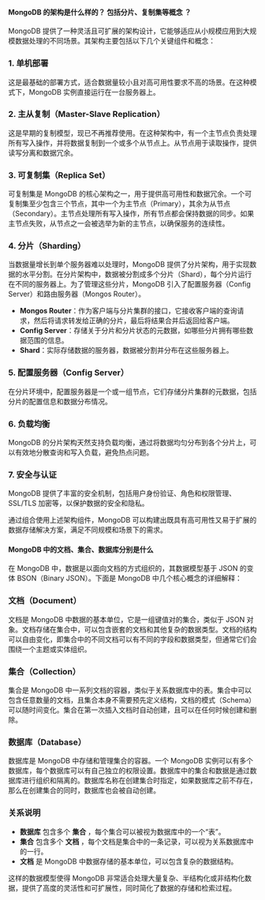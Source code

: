 #### MongoDB 的架构是什么样的？ 包括分片、复制集等概念 ？

MongoDB 提供了一种灵活且可扩展的架构设计，它能够适应从小规模应用到大规模数据处理的不同场景。其架构主要包括以下几个关键组件和概念：

### 1. 单机部署
这是最基础的部署方式，适合数据量较小且对高可用性要求不高的场景。在这种模式下，MongoDB 实例直接运行在一台服务器上。

### 2. 主从复制（Master-Slave Replication）
这是早期的复制模型，现已不再推荐使用。在这种架构中，有一个主节点负责处理所有写入操作，并将数据复制到一个或多个从节点上。从节点用于读取操作，提供读写分离和数据冗余。

### 3. 可复制集（Replica Set）
可复制集是 MongoDB 的核心架构之一，用于提供高可用性和数据冗余。一个可复制集至少包含三个节点，其中一个为主节点（Primary），其余为从节点（Secondary）。主节点处理所有写入操作，所有节点都会保持数据的同步。如果主节点失败，从节点之一会被选举为新的主节点，以确保服务的连续性。

### 4. 分片（Sharding）
当数据量增长到单个服务器难以处理时，MongoDB 提供了分片架构，用于实现数据的水平分割。在分片架构中，数据被分割成多个分片（Shard），每个分片运行在不同的服务器上。为了管理这些分片，MongoDB 引入了配置服务器（Config Server）和路由服务器（Mongos Router）。

- **Mongos Router**：作为客户端与分片集群的接口，它接收客户端的查询请求，然后将请求转发给正确的分片，最后将结果合并后返回给客户端。
- **Config Server**：存储关于分片和分片状态的元数据，如哪些分片拥有哪些数据范围的信息。
- **Shard**：实际存储数据的服务器，数据被分割并分布在这些服务器上。

### 5. 配置服务器（Config Server）
在分片环境中，配置服务器是一个或一组节点，它们存储分片集群的元数据，包括分片的配置信息和数据分布情况。

### 6. 负载均衡
MongoDB 的分片架构天然支持负载均衡，通过将数据均匀分布到各个分片上，可以有效地分散查询和写入负载，避免热点问题。

### 7. 安全与认证
MongoDB 提供了丰富的安全机制，包括用户身份验证、角色和权限管理、SSL/TLS 加密等，以保护数据的安全和隐私。

通过组合使用上述架构组件，MongoDB 可以构建出既具有高可用性又易于扩展的数据存储解决方案，满足不同规模和场景下的需求。

#### MongoDB 中的文档、集合、数据库分别是什么

在 MongoDB 中，数据是以面向文档的方式组织的，其数据模型基于 JSON 的变体 BSON（Binary JSON）。下面是 MongoDB 中几个核心概念的详细解释：

### 文档（Document）
文档是 MongoDB 中数据的基本单位，它是一组键值对的集合，类似于 JSON 对象。文档存储在集合中，可以包含嵌套的文档和其他复杂的数据类型。文档的结构可以自由变化，即集合中的不同文档可以有不同的字段和数据类型，但通常它们会围绕一个主题或实体组织。

### 集合（Collection）
集合是 MongoDB 中一系列文档的容器，类似于关系数据库中的表。集合中可以包含任意数量的文档，且集合本身不需要预先定义结构，文档的模式（Schema）可以随时间变化。集合在第一次插入文档时自动创建，且可以在任何时候创建和删除。

### 数据库（Database）
数据库是 MongoDB 中存储和管理集合的容器。一个 MongoDB 实例可以有多个数据库，每个数据库可以有自己独立的权限设置。数据库中的集合和数据是通过数据库进行组织和隔离的。数据库名称在创建集合时指定，如果数据库之前不存在，那么在创建集合的同时，数据库也会被自动创建。

### 关系说明
- **数据库** 包含多个 **集合** ，每个集合可以被视为数据库中的一个“表”。
- **集合** 包含多个 **文档** ，每个文档是集合中的一条记录，可以视为关系数据库中的一行。
- **文档** 是 MongoDB 中数据存储的基本单位，可以包含复杂的数据结构。

这样的数据模型使得 MongoDB 非常适合处理大量复杂、半结构化或非结构化数据，提供了高度的灵活性和可扩展性，同时简化了数据的存储和检索过程。